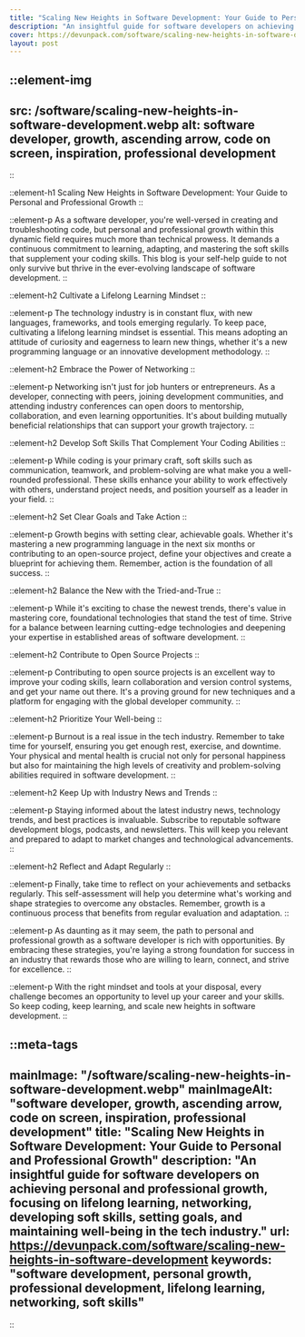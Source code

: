 ```yaml
---
title: "Scaling New Heights in Software Development: Your Guide to Personal and Professional Growth"
description: "An insightful guide for software developers on achieving personal and professional growth, focusing on lifelong learning, networking, developing soft skills, setting goals, and maintaining well-being in the tech industry."
cover: https://devunpack.com/software/scaling-new-heights-in-software-development
layout: post
---
```


::element-img
---
src: /software/scaling-new-heights-in-software-development.webp
alt: software developer, growth, ascending arrow, code on screen, inspiration, professional development
---
::

::element-h1
Scaling New Heights in Software Development: Your Guide to Personal and Professional Growth
::

::element-p
As a software developer, you're well-versed in creating and troubleshooting code, but personal and professional growth within this dynamic field requires much more than technical prowess. It demands a continuous commitment to learning, adapting, and mastering the soft skills that supplement your coding skills. This blog is your self-help guide to not only survive but thrive in the ever-evolving landscape of software development.
::

::element-h2
Cultivate a Lifelong Learning Mindset
::

::element-p
The technology industry is in constant flux, with new languages, frameworks, and tools emerging regularly. To keep pace, cultivating a lifelong learning mindset is essential. This means adopting an attitude of curiosity and eagerness to learn new things, whether it's a new programming language or an innovative development methodology.
::

::element-h2
Embrace the Power of Networking
::

::element-p
Networking isn't just for job hunters or entrepreneurs. As a developer, connecting with peers, joining development communities, and attending industry conferences can open doors to mentorship, collaboration, and even learning opportunities. It's about building mutually beneficial relationships that can support your growth trajectory.
::

::element-h2
Develop Soft Skills That Complement Your Coding Abilities
::

::element-p
While coding is your primary craft, soft skills such as communication, teamwork, and problem-solving are what make you a well-rounded professional. These skills enhance your ability to work effectively with others, understand project needs, and position yourself as a leader in your field.
::

::element-h2
Set Clear Goals and Take Action
::

::element-p
Growth begins with setting clear, achievable goals. Whether it's mastering a new programming language in the next six months or contributing to an open-source project, define your objectives and create a blueprint for achieving them. Remember, action is the foundation of all success.
::

::element-h2
Balance the New with the Tried-and-True
::

::element-p
While it's exciting to chase the newest trends, there's value in mastering core, foundational technologies that stand the test of time. Strive for a balance between learning cutting-edge technologies and deepening your expertise in established areas of software development.
::

::element-h2
Contribute to Open Source Projects
::

::element-p
Contributing to open source projects is an excellent way to improve your coding skills, learn collaboration and version control systems, and get your name out there. It's a proving ground for new techniques and a platform for engaging with the global developer community.
::

::element-h2
Prioritize Your Well-being
::

::element-p
Burnout is a real issue in the tech industry. Remember to take time for yourself, ensuring you get enough rest, exercise, and downtime. Your physical and mental health is crucial not only for personal happiness but also for maintaining the high levels of creativity and problem-solving abilities required in software development.
::

::element-h2
Keep Up with Industry News and Trends
::

::element-p
Staying informed about the latest industry news, technology trends, and best practices is invaluable. Subscribe to reputable software development blogs, podcasts, and newsletters. This will keep you relevant and prepared to adapt to market changes and technological advancements.
::

::element-h2
Reflect and Adapt Regularly
::

::element-p
Finally, take time to reflect on your achievements and setbacks regularly. This self-assessment will help you determine what's working and shape strategies to overcome any obstacles. Remember, growth is a continuous process that benefits from regular evaluation and adaptation.
::

::element-p
As daunting as it may seem, the path to personal and professional growth as a software developer is rich with opportunities. By embracing these strategies, you're laying a strong foundation for success in an industry that rewards those who are willing to learn, connect, and strive for excellence.
::

::element-p
With the right mindset and tools at your disposal, every challenge becomes an opportunity to level up your career and your skills. So keep coding, keep learning, and scale new heights in software development.
::

::meta-tags
---
mainImage: "/software/scaling-new-heights-in-software-development.webp"
mainImageAlt: "software developer, growth, ascending arrow, code on screen, inspiration, professional development"
title: "Scaling New Heights in Software Development: Your Guide to Personal and Professional Growth"
description: "An insightful guide for software developers on achieving personal and professional growth, focusing on lifelong learning, networking, developing soft skills, setting goals, and maintaining well-being in the tech industry."
url: https://devunpack.com/software/scaling-new-heights-in-software-development
keywords: "software development, personal growth, professional development, lifelong learning, networking, soft skills"
---
::